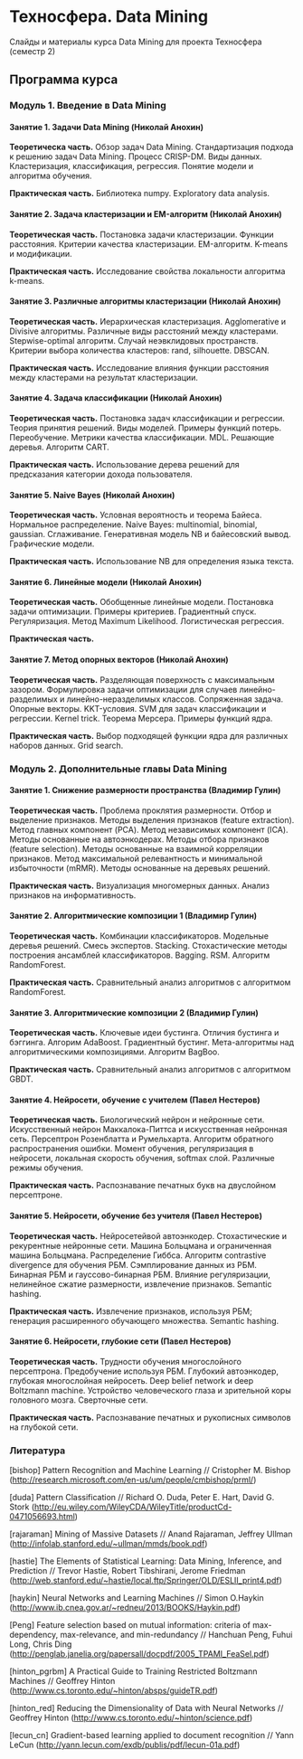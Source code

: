 Техносфера. Data Mining 
========

Слайды и материалы курса Data Mining для проекта Техносфера (семестр 2)

## Программа курса

### Модуль 1. Введение в Data Mining

#### Занятие 1. Задачи Data Mining (Николай Анохин)

**Теоретическа часть.** Обзор задач Data Mining. Стандартизация подхода к решению задач Data Mining. Процесс CRISP-DM. Виды данных. Кластеризация, классификация, регрессия. Понятие модели и алгоритма обучения.

**Практическая часть.** Библиотека numpy. Exploratory data analysis.

#### Занятие 2. Задача кластеризации и EM-алгоритм (Николай Анохин)

**Теоретическая часть.** Постановка задачи кластеризации. Функции расстояния. Критерии качества кластеризации. EM-алгоритм. K-means и модификации.

**Практическая часть.** Исследование свойства локальности алгоритма k-means. 

#### Занятие 3. Различные алгоритмы кластеризации (Николай Анохин)

**Теоретическая часть.** Иерархическая кластеризация. Agglomerative и Divisive алгоритмы. Различные виды расстояний между кластерами. Stepwise-optimal алгоритм. Случай неэвклидовых пространств. Критерии выбора количества кластеров: rand, silhouette. DBSCAN.

**Практическая часть.** Исследование влияния функции расстояния между кластерами на результат кластеризации.

#### Занятие 4. Задача классификации (Николай Анохин)

**Теоретическая часть.** Постановка задач классификации и регрессии. Теория принятия решений. Виды моделей. Примеры функций потерь. Переобучение. Метрики качества классификации. MDL. Решающие деревья. Алгоритм CART. 

**Практическая часть.** Использование дерева решений для предсказания категории дохода пользователя.

#### Занятие 5. Naive Bayes (Николай Анохин) 

**Теоретическая часть.** Условная вероятность и теорема Байеса. Нормальное распределение. Naive Bayes: multinomial, binomial, gaussian. Сглаживание. Генеративная модель NB и байесовский вывод. Графические модели.

**Практическая часть.** Использование NB для определения языка текста.

#### Занятие 6. Линейные модели (Николай Анохин)

**Теоретическая часть.** Обобщенные линейные модели. Постановка задачи оптимизации. Примеры критериев. Градиентный спуск. Регуляризация. Метод Maximum Likelihood. Логистическая регрессия.

**Практическая часть.**

#### Занятие 7. Метод опорных векторов (Николай Анохин)

**Теоретическая часть.** Разделяющая поверхность с максимальным зазором. Формулировка задачи оптимизации для случаев линейно-разделимых и линейно-неразделимых классов. Сопряженная задача. Опорные векторы. KKT-условия. SVM для задач классификации и регрессии. Kernel trick. Теорема Мерсера. Примеры функций ядра.

**Практическая часть.** Выбор подходящей функции ядра для различных наборов данных. Grid search.
### Модуль 2. Дополнительные главы Data Mining

#### Занятие 1. Снижение размерности пространства  (Владимир Гулин)

**Теоретическая часть.** Проблема проклятия размерности. Отбор и выделение признаков. Методы выделения признаков (feature extraction). Метод главных компонент (PCA). Метод независимых компонент (ICA). Методы основанные на автоэнкодерах. Методы отбора признаков (feature selection). Методы основанные на взаимной корреляции признаков. Метод максимальной релевантность и минимальной избыточности (mRMR). Методы основанные на деревьях решений.

**Практическая часть.** Визуализация многомерных данных. Анализ признаков на информативность.

#### Занятие 2. Алгоритмические композиции 1 (Владимир Гулин)

**Теоретическая часть.** Комбинации классификаторов. Модельные деревья решений. Смесь экспертов. Stacking. Стохастические методы построения ансамблей классификаторов. Bagging. RSM. Алгоритм RandomForest.

**Практическая часть.** Сравнительный анализ алгоритмов с алгоритмом RandomForest.
#### Занятие 3. Алгоритмические композиции 2 (Владимир Гулин)

**Теоретическая часть.** Ключевые идеи бустинга. Отличия бустинга и бэггинга. Алгорим AdaBoost. Градиентный бустинг. Мета-алгоритмы над алгоритмическими композициями. Алгоритм BagBoo.

**Практическая часть.** Сравнительный анализ алгоритмов с алгоритмом GBDT.

#### Занятие 4. Нейросети, обучение с учителем (Павел Нестеров)

**Теоретическая часть.** Биологический нейрон и нейронные сети. Искусственный нейрон Маккалока-Питтса и искусственная нейронная сеть. Персептрон Розенблатта и Румельхарта. Алгоритм обратного распространения ошибки. Момент обучения, регуляризация в нейросети, локальная скорость обучения, softmax слой. Различные режимы обучения.

**Практическая часть.** Распознавание печатных букв на двуслойном персептроне.

#### Занятие 5. Нейросети, обучение без учителя (Павел Нестеров)

**Теоретическая часть.** Нейросетейвой автоэнкодер. Стохастические и рекурентные нейронные сети. Машина Больцмана и ограниченная машина Больцмана. Распределение Гиббса. Алгоритм contrastive divergence для обучения РБМ. Сэмплирование данных из РБМ. Бинарная РБМ и гауссово-бинарная РБМ. Влияние регуляризации, нелинейное сжатие размерности, извлечение признаков. Semantic hashing.

**Практическая часть.** Извлечение признаков, используя РБМ; генерация расширенного обучающего множества. Semantic hashing.

#### Занятие 6. Нейросети, глубокие сети (Павел Нестеров)

**Теоретическая часть.** Трудности обучения многослойного персептрона. Предобучение используя РБМ. Глубокий автоэнкодер, глубокая многослойная нейросеть. Deep belief network и deep Boltzmann machine. Устройство человеческого глаза и зрительной коры головного мозга. Сверточные сети.

**Практическая часть.** Распознавание печатных и рукописных символов на глубокой сети.

### Литература

[bishop] Pattern Recognition and Machine Learning // Cristopher M. Bishop (http://research.microsoft.com/en-us/um/people/cmbishop/prml/)

[duda] Pattern Classification // Richard O. Duda, Peter E. Hart, David G. Stork (http://eu.wiley.com/WileyCDA/WileyTitle/productCd-0471056693.html)

[rajaraman] Mining of Massive Datasets // Anand Rajaraman, Jeffrey Ullman (http://infolab.stanford.edu/~ullman/mmds/book.pdf)

[hastie] The Elements of Statistical Learning: Data Mining, Inference, and Prediction // Trevor Hastie, Robert Tibshirani, Jerome Friedman  (http://web.stanford.edu/~hastie/local.ftp/Springer/OLD/ESLII_print4.pdf)

[haykin] Neural Networks and Learning Machines // Simon O.Haykin (http://www.ib.cnea.gov.ar/~redneu/2013/BOOKS/Haykin.pdf)

[Peng] Feature selection based on mutual information: criteria of max-dependency, max-relevance, and min-redundancy // Hanchuan Peng, Fuhui Long, Chris Ding (http://penglab.janelia.org/papersall/docpdf/2005_TPAMI_FeaSel.pdf)

[hinton_pgrbm] A Practical Guide to Training Restricted Boltzmann Machines // Geoffrey Hinton (http://www.cs.toronto.edu/~hinton/absps/guideTR.pdf)

[hinton_red] Reducing the Dimensionality of Data with Neural Networks // Geoffrey Hinton (http://www.cs.toronto.edu/~hinton/science.pdf)

[lecun_cn] Gradient-based learning applied to document recognition // Yann LeCun (http://yann.lecun.com/exdb/publis/pdf/lecun-01a.pdf)
